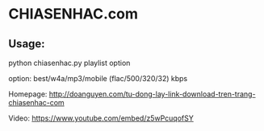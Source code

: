# CHIASENHAC.com
## Usage:

python chiasenhac.py playlist option

option: best/w4a/mp3/mobile
        (flac/500/320/32) kbps

Homepage: http://doanguyen.com/tu-dong-lay-link-download-tren-trang-chiasenhac-com

Video: https://www.youtube.com/embed/z5wPcuqofSY
